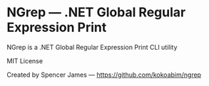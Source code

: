 # NGrep — .NET Global Regular Expression Print

NGrep is a .NET Global Regular Expression Print CLI utility

MIT License

Created by Spencer James — https://github.com/kokoabim/ngrep
